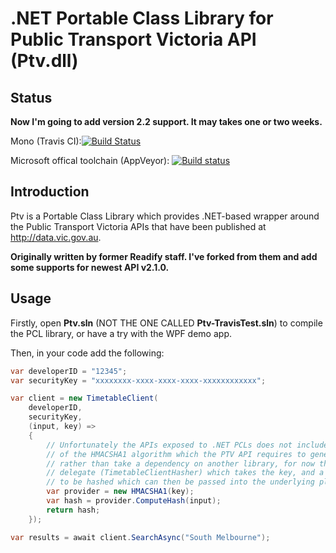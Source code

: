 .NET Portable Class Library for Public Transport Victoria API (Ptv.dll)
=======================================================================

Status
-----

**Now I'm going to add version 2.2 support. It may takes one or two weeks.**

Mono (Travis CI):[![Build Status](https://travis-ci.org/huming2207/Ptv.Net.svg?branch=master)](https://travis-ci.org/huming2207/Ptv.Net)

Microsoft offical toolchain (AppVeyor): [![Build status](https://ci.appveyor.com/api/projects/status/hee4cw8oxdjtgpql/branch/master?svg=true)](https://ci.appveyor.com/project/huming2207/ptv-net/branch/master)

Introduction
-----

Ptv is a Portable Class Library which provides .NET-based wrapper around the Public Transport Victoria APIs that have been published at http://data.vic.gov.au.

**Originally written by former Readify staff. I've forked from them and add some supports for newest API v2.1.0.**

Usage
-----

Firstly, open **Ptv.sln** (NOT THE ONE CALLED **Ptv-TravisTest.sln**) to compile the PCL library, 
or have a try with the WPF demo app.

Then, in your code add the following:

```C#
var developerID = "12345";
var securityKey = "xxxxxxxx-xxxx-xxxx-xxxx-xxxxxxxxxxxx";

var client = new TimetableClient(
    developerID,
    securityKey,
    (input, key) =>
    {
		// Unfortunately the APIs exposed to .NET PCLs does not include an implementation
		// of the HMACSHA1 algorithm which the PTV API requires to generate signatures, so
		// rather than take a dependency on another library, for now the API defines a
		// delegate (TimetableClientHasher) which takes the key, and a sequence of bytes
		// to be hashed which can then be passed into the underlying platforms APIs.
        var provider = new HMACSHA1(key);
        var hash = provider.ComputeHash(input);
        return hash;
    });

var results = await client.SearchAsync("South Melbourne");
```